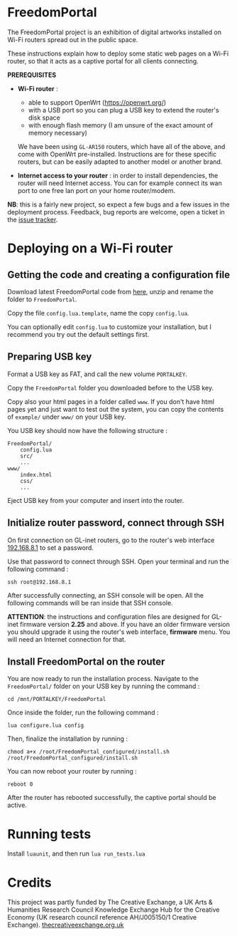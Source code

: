 FreedomPortal
==============

The FreedomPortal project is an exhibition of digital artworks installed on Wi-Fi routers spread out in the public space.

These instructions explain how to deploy some static web pages on a Wi-Fi router, so that it acts as a captive portal for all clients connecting.

**PREREQUISITES**

- **Wi-Fi router** :

    - able to support OpenWrt (https://openwrt.org/)
    - with a USB port so you can plug a USB key to extend the router's disk space
    - with enough flash memory (I am unsure of the exact amount of memory necessary)

    We have been using `GL-AR150` routers, which have all of the above, and come with OpenWrt pre-installed. Instructions are for these specific routers, but can be easily adapted to another model or another brand.

- **Internet access to your router** : in order to install dependencies, the router will need Internet access. You can for example connect its wan port to one free lan port on your home router/modem.


**NB**: this is a fairly new project, so expect a few bugs and a few issues in the deployment process. Feedback, bug reports are welcome, open a ticket in the [issue tracker](https://github.com/sebpiq/FreedomPortal/issues).


Deploying on a Wi-Fi router
==============================


Getting the code and creating a configuration file
------------------------------------------------------

Download latest FreedomPortal code from [here](https://github.com/sebpiq/FreedomPortal/archive/master.zip), unzip and rename the folder to `FreedomPortal`.

Copy the file `config.lua.template`, name the copy `config.lua`.

You can optionally edit `config.lua` to customize your installation, but I recommend you try out the default settings first.


Preparing USB key
--------------------

Format a USB key as FAT, and call the new volume `PORTALKEY`.

Copy the `FreedomPortal` folder you downloaded before to the USB key.

Copy also your html pages in a folder called `www`. If you don't have html pages yet and just want to test out the system, you can copy the contents of `example/` under `www/` on your USB key.

You USB key should now have the following structure :

```
FreedomPortal/
    config.lua
    src/
    ...
www/
    index.html
    css/
    ...
```

Eject USB key from your computer and insert into the router.


Initialize router password, connect through SSH
------------------------------------------------

On first connection on GL-inet routers, go to the router's web interface [192.168.8.1](http://192.168.8.1) to set a password.

Use that password to connect through SSH. Open your terminal and run the following command :

```
ssh root@192.168.8.1
```

After successfully connecting, an SSH console will be open. All the following commands will be ran inside that SSH console.

**ATTENTION**: the instructions and configuration files are designed for GL-inet firmware version **2.25** and above. If you have an older firmware version you should upgrade it using the router's web interface, **firmware** menu. You will need an Internet connection for that.


Install FreedomPortal on the router
-------------------------------------

You are now ready to run the installation process. Navigate to the `FreedomPortal/` folder on your USB key by running the command :

```
cd /mnt/PORTALKEY/FreedomPortal
```

Once inside the folder, run the following command :

```
lua configure.lua config
```

Then, finalize the installation by running :

```
chmod a+x /root/FreedomPortal_configured/install.sh
/root/FreedomPortal_configured/install.sh
```

You can now reboot your router by running :

```
reboot 0
```

After the router has rebooted successfully, the captive portal should be active.


Running tests
===============

Install `luaunit`, and then run `lua run_tests.lua`

Credits
==========

This project was partly funded by The Creative Exchange, a UK Arts & Humanities Research Council Knowledge Exchange Hub for the Creative Economy (UK research council reference AH/J005150/1 Creative Exchange). [thecreativeexchange.org.uk](http://thecreativeexchange.org.uk)

